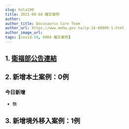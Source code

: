 ```yaml
---
slug: hola100
title: 2021-09-04 確診案例
author: 
author_title: Docusaurus Core Team
author_url: https://www.mohw.gov.tw/cp-16-60809-1.html
author_image_url: 
tags: [covid-19, 0904 確診案例]
---
```


## 1. [衛福部公告連結](https://www.cdc.gov.tw/Bulletin/Detail/6V7mJ1TVswmrP0rIagUkcA?typeid=9)

## 2. 新增本土案例：0例

### 今日新增
* 無

## 3. 新增境外移入案例：1例
